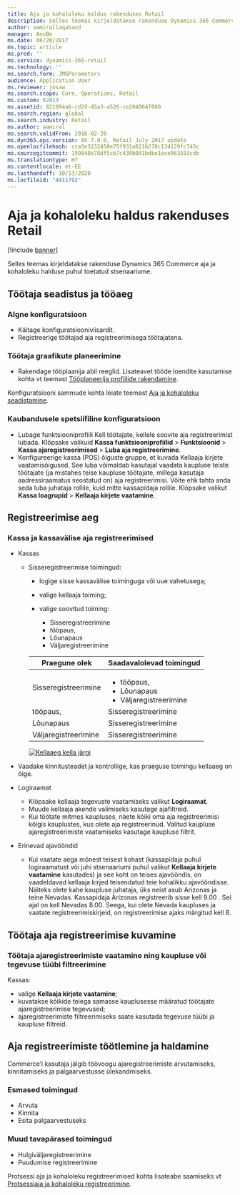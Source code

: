 ```yaml
---
title: Aja ja kohaloleku haldus rakenduses Retail
description: Selles teemas kirjeldatakse rakenduse Dynamics 365 Commerce aja ja kohaloleku halduse puhul toetatud stsenaariume.
author: aamirallaqaband
manager: AnnBe
ms.date: 06/20/2017
ms.topic: article
ms.prod: ''
ms.service: dynamics-365-retail
ms.technology: ''
ms.search.form: JMGParameters
audience: Application User
ms.reviewer: josaw
ms.search.scope: Core, Operations, Retail
ms.custom: 62813
ms.assetid: 821994a6-cd29-45a3-a526-ce204064f080
ms.search.region: global
ms.search.industry: Retail
ms.author: aamiral
ms.search.validFrom: 2016-02-28
ms.dyn365.ops.version: AX 7.0.0, Retail July 2017 update
ms.openlocfilehash: cca5e3232450e75f931a621b278c134129fc745c
ms.sourcegitcommit: 199848e78df5cb7c439b001bdbe1ece963593cdb
ms.translationtype: HT
ms.contentlocale: et-EE
ms.lasthandoff: 10/13/2020
ms.locfileid: "4411792"
---
```

# <a name="time-and-attendance-management-in-retail"></a>Aja ja kohaloleku haldus rakenduses Retail

[!include [banner](includes/banner.md)]

Selles teemas kirjeldatakse rakenduse Dynamics 365 Commerce aja ja kohaloleku halduse puhul toetatud stsenaariume.

## <a name="manage-worker-setup-and-scheduling"></a>Töötaja seadistus ja tööaeg

### <a name="initial-configuration"></a> Algne konfiguratsioon

- Käitage konfiguratsiooniviisardit.
- Registreerige töötajad aja registreerimisega töötajatena.

### <a name="plan-worker-schedules"></a>Töötaja graafikute planeerimine

- Rakendage tööplaanija abil reeglid. Lisateavet tööde loendite kasutamise kohta vt teemast [Tööplaneerija profiilide rakendamine](https://technet.microsoft.com/library/aa551234.aspx).

Konfiguratsiooni sammude kohta leiate teemast [Aja ja kohaloleku seadistamine](https://technet.microsoft.com/library/aa496971.aspx).

### <a name="commerce-specific-configuration"></a>Kaubandusele spetsiifiline konfiguratsioon

- Lubage funktsiooniprofiili Kell töötajate, kellele soovite aja registreerimist lubada. Klõpsake valikuid **Kassa funktsiooniprofiilid** &gt; **Funktsioonid** &gt; **Kassa ajaregistreerimised** &gt; **Luba aja registreerimine**.
- Konfigureerige kassa (POS) õiguste gruppe, et kuvada Kellaaja kirjete vaatamisõigused. See luba võimaldab kasutajal vaadata kaupluse teiste töötajate (ja mistahes teise kaupluse töötajate, millega kasutaja aadressiraamatus seostatud on) aja registreerimisi. Võite ehk tahta anda seda luba juhataja rollile, kuid mitte kassapidaja rollile. Klõpsake valikut **Kassa loagrupid** &gt; **Kellaaja kirjete vaatamine**.

## <a name="register-time"></a>Registreerimise aeg

### <a name="cashier-and-non-cashier-time-registrations"></a>Kassa ja kassavälise aja registreerimised

- Kassas

    - Sisseregistreerimise toimingud:

        - logige sisse kassavälise toiminguga või uue vahetusega;
        - valige kellaaja toiming;
        - valige soovitud toiming:

            - Sisseregistreerimine
            - tööpaus,
            - Lõunapaus
            - Väljaregistreerimine

        <table>
        <thead>
        <tr>
        <th>Praegune olek</th>
        <th>Saadavalolevad toimingud</th>
        </tr>
        </thead>
        <tbody>
        <tr>
        <td>Sisseregistreerimine</td>
        <td>
        <ul>
        <li>tööpaus,</li>
        <li>Lõunapaus</li>
        <li>Väljaregistreerimine</li>
        </ul>
        </td>
        </tr>
        <tr>
        <td>tööpaus,</td>
        <td>Sisseregistreerimine</td>
        </tr>
        <tr>
        <td>Lõunapaus</td>
        <td>Sisseregistreerimine</td>
        </tr>
        <tr>
        <td>Väljaregistreerimine</td>
        <td>Sisseregistreerimine</td>
        </tr>
        </tbody>
        </table>

        [![Kellaaeg kella järgi](./media/timeclockstates.png)](./media/timeclockstates.png)

- Vaadake kinnitusteadet ja kontrollige, kas praeguse toimingu kellaaeg on õige.
- Logiraamat

    - Klõpsake kellaaja tegevuste vaatamiseks valikut **Logiraamat**.
    - Muude kellaaja akende valimiseks kasutage ajafiltreid.
    - Kui töötate mitmes kaupluses, näete kõiki oma aja registreerimisi kõigis kauplustes, kus olete aja registreerinud. Valitud kaupluse ajaregistreerimiste vaatamiseks kasutage kaupluse filtrit.

- Erinevad ajavööndid

    - Kui vaatate aega mõnest teisest kohast (kassapidaja puhul logiraamatust või juhi stsenaariumi puhul valikut **Kellaaja kirjete vaatamine** kasutades) ja see koht on teises ajavööndis, on vaadeldavad kellaaja kirjed teisendatud teie kohalikku ajavööndisse. Näiteks olete kahe kaupluse juhataja, üks neist asub Arizonas ja teine Nevadas. Kassapidaja Arizonas registreerib sisse kell 9.00 . Sel ajal on kell Nevadas 8.00. Seega, kui olete Nevada kaupluses ja vaatate registreerimiskirjeid, on registreerimise ajaks märgitud kell 8.

## <a name="view-worker-time-registrations"></a>Töötaja aja registreerimise kuvamine

### <a name="view-worker-time-registrations-and-filter-by-store-or-activity-type"></a>Töötaja ajaregistreerimiste vaatamine ning kaupluse või tegevuse tüübi filtreerimine

Kassas:

- valige **Kellaaja kirjete vaatamine**;
- kuvatakse kõikide teiega samasse kauplusesse määratud töötajate ajaregistreerimise tegevused;
- ajaregistreerimiste filtreerimiseks saate kasutada tegevuse tüübi ja kaupluse filtreid.

## <a name="process-and-manage-time-registrations"></a>Aja registreerimiste töötlemine ja haldamine

Commerce’i kasutaja jälgib töövoogu ajaregistreerimiste arvutamiseks, kinnitamiseks ja palgaarvestusse ülekandmiseks.

### <a name="primary-operations"></a>Esmased toimingud

- Arvuta
- Kinnita
- Esita palgaarvestuseks

### <a name="other-common-operations"></a>Muud tavapärased toimingud

- Hulgiväljaregistreerimine
- Puudumise registreerimine

Protsessi aja ja kohaloleku registreerimised kohta lisateabe saamiseks vt [Protsessiaja ja kohaloleku registreerimine](https://technet.microsoft.com/library/aa573180.aspx).

